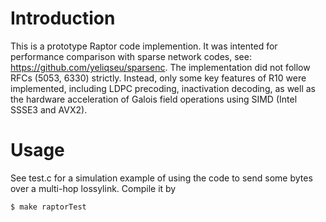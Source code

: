 Introduction
============
This is a prototype Raptor code implemention. It was intented for performance comparison with sparse network codes, see: <https://github.com/yeliqseu/sparsenc>. The implementation did not follow RFCs (5053, 6330) strictly. Instead, only some key features of R10 were implemented, including LDPC precoding, inactivation decoding, as well as the hardware acceleration of Galois field operations using SIMD (Intel SSSE3 and AVX2).

Usage
============
See test.c for a simulation example of using the code to send some bytes over a multi-hop lossylink. Compile it by

```shell
$ make raptorTest
```
